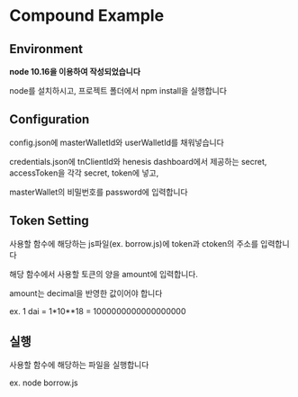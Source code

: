 # Compound Example

## Environment

**node 10.16을 이용하여 작성되었습니다**

node를 설치하시고, 프로젝트 폴더에서 npm install을 실행합니다

## Configuration

config.json에 masterWalletId와 userWalletId를 채워넣습니다

credentials.json에 tnClientId와 henesis dashboard에서 제공하는 secret, accessToken을 각각 secret, token에 넣고,

masterWallet의 비밀번호를 password에 입력합니다


## Token Setting

사용할 함수에 해당하는 js파일(ex. borrow.js)에 token과 ctoken의 주소를 입력합니다

해당 함수에서 사용할 토큰의 양을 amount에 입력합니다.

amount는 decimal을 반영한 값이어야 합니다

ex. 1 dai = 1*10**18 = 1000000000000000000

## 실행

사용할 함수에 해당하는 파일을 실행합니다

ex. node borrow.js
